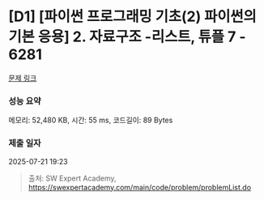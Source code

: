 # [D1] [파이썬 프로그래밍 기초(2) 파이썬의 기본 응용] 2. 자료구조 -리스트, 튜플 7 - 6281 

[문제 링크](https://swexpertacademy.com/main/code/problem/problemDetail.do?contestProbId=AWcV15cq5GgDFAU4) 

### 성능 요약

메모리: 52,480 KB, 시간: 55 ms, 코드길이: 89 Bytes

### 제출 일자

2025-07-21 19:23



> 출처: SW Expert Academy, https://swexpertacademy.com/main/code/problem/problemList.do